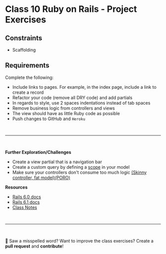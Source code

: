 # Class 10 **Ruby on Rails - Project Exercises**

## Constraints 
- Scaffolding 

## Requirements 

Complete the following:

- Include links to pages. For example, in the index page, include a link to create a record
- Refactor your code (remove all DRY code) and add partials
- In regards to style, use 2 spaces indentations instead of tab spaces
- Remove business logic from controllers and views
- The view should have as little Ruby code as possible
- Push changes to GitHub and `Heroku` 

<br>

---

<br>

**Further Exploration/Challenges**

- Create a view partial that is a navigation bar
- Create a custom query by defining a [scope](https://www.rubyguides.com/2019/10/scopes-in-ruby-on-rails/#:~:text=Scopes%20are%20custom%20queries%20that,lambda%2C%20which%20implements%20the%20query.) in your model
-  Make sure your controllers don't consume too much logic [(Skinny controller, fat model)(PORO)](https://sulmanweb.com/plain-old-ruby-objects-poros-in-rails-fat-models/)

**Resources**
- [Rails 6.0 docs](https://guides.rubyonrails.org/v6.0/)
- [Rails 6.1 docs](https://guides.rubyonrails.org/v6.1/)
- [Class Notes](https://github.com/cruzgerman216/CodeLabs-Ruby-on-Rails-Class-Notes/blob/main/C09-CRUD-Operations-Part-2/BookIt_app_part_3.md)

<br>

---

<br>

:wave: Saw a misspelled word? Want to improve the class exercises? Create a **pull request** and **contribute**!
